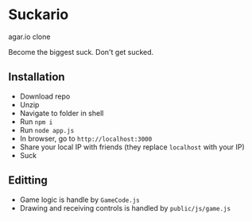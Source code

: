# Suckario
agar.io clone

Become the biggest suck. Don't get sucked.

## Installation
- Download repo
- Unzip
- Navigate to folder in shell
- Run `npm i`
- Run `node app.js`
- In browser, go to `http://localhost:3000`
- Share your local IP with friends (they replace `localhost` with your IP)
- Suck

## Editting
- Game logic is handle by `GameCode.js`
- Drawing and receiving controls is handled by `public/js/game.js`